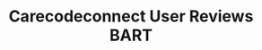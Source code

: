 ---
title: Carecodeconnect User Reviews BART
emoji: 💻
colorFrom: pink
colorTo: indigo
sdk: gradio
sdk_version: 4.19.1
app_file: streamlit_app.py
pinned: false
---